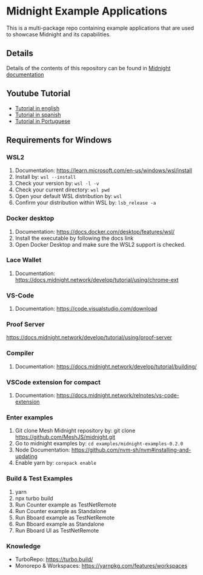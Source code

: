 # Midnight Example Applications

This is a multi-package repo containing example applications that are used to showcase Midnight and its capabilities.

## Details

Details of the contents of this repository can be found in [Midnight documentation](https://docs.midnight.network/)

## Youtube Tutorial

- [Tutorial in english](https://www.youtube.com/watch?v=W03Hjqcc5vY)
- [Tutorial in spanish](https://www.youtube.com/watch?v=yJcKTxtBNPA)
- [Tutorial in Portuguese](https://www.youtube.com/watch?v=Y8bQ0Tme_JQ)

## Requirements for Windows

### WSL2
1. Documentation: https://learn.microsoft.com/en-us/windows/wsl/install 
2. Install by:  ``` wsl --install ``` 
3. Check your version by: ```wsl -l -v ```
4. Check your current directory: ```wsl pwd```
5. Open your default WSL distribution by: ```wsl```
6. Confirm your distribution within WSL by: ```lsb_release -a```

### Docker desktop
1. Documentation: https://docs.docker.com/desktop/features/wsl/
2. Install the executable by following the docs link
3. Open Docker Desktop and make sure the WSL2 support is checked.

### Lace Wallet
1. Documentation: https://docs.midnight.network/develop/tutorial/using/chrome-ext

### VS-Code
1. Documentation: https://code.visualstudio.com/download

### Proof Server
https://docs.midnight.network/develop/tutorial/using/proof-server

### Compiler
1. Documentation: https://docs.midnight.network/develop/tutorial/building/

### VSCode extension for compact
1. Documentation: https://docs.midnight.network/relnotes/vs-code-extension

### Enter examples
1. Git clone Mesh Midnight repository by: git clone https://github.com/MeshJS/midnight.git
2. Go to midnight examples by: ```cd examples/midnight-examples-0.2.0```
3. Node Documentation: https://github.com/nvm-sh/nvm#installing-and-updating
4. Enable yarn by: ```corepack enable```

### Build & Test Examples
1. yarn
2. npx turbo build
3. Run Counter example as TestNetRemote
4. Run Counter example as Standalone
5. Run Bboard example as TestNetRemote
6. Run Bboard example as Standalone
7. Run Bboard UI as TestNetRemote

### Knowledge
- TurboRepo: https://turbo.build/
- Monorepo & Workspaces: https://yarnpkg.com/features/workspaces





 





